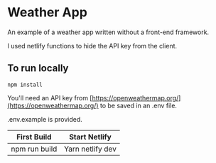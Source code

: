 # Weather App

An example of a weather app written without a front-end framework.

I used netlify functions to hide the API key from the client. 

## To run locally

```npm install```

You'll need an API key from [https://openweathermap.org/](https://openweathermap.org/) to be saved in an .env file.

.env.example is provided. 

First Build  | Start Netlify
------------- | -------------
npm run build | Yarn netlify dev
